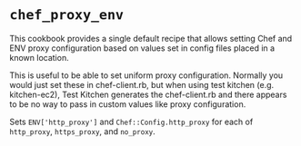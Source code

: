 # `chef_proxy_env`

This cookbook provides a single default recipe that allows setting Chef and ENV
proxy configuration based on values set in config files placed in a known
location.

This is useful to be able to set uniform proxy configuration. Normally you
would just set these in chef-client.rb, but when using test kitchen (e.g.
kitchen-ec2), Test Kitchen generates the chef-client.rb and there appears to be
no way to pass in custom values like proxy configuration.

Sets `ENV['http_proxy']` and `Chef::Config.http_proxy` for each of
`http_proxy`, `https_proxy`, and `no_proxy`.

